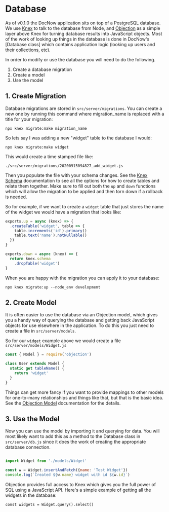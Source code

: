 # Database

As of v0.1.0 the DocNow application sits on top of a PostgreSQL database. We use
[Knex] to talk to the database from Node, and [Objection] as a simple layer
above Knex for turning database results into JavaScript objects. Most of the
work of looking up things in the database is done in DocNow's [Database class]
which contains application logic (looking up users and their collections, etc).

In order to modify or use the database you will need to do the following. 

1. Create a database migration
2. Create a model
3. Use the model

## 1. Create Migration

Database migrations are stored in `src/server/migrations`. You can create a new
one by running this command where migration_name is replaced with a title for
your migration:

    npx knex migrate:make migration_name

So lets say I was adding a new "widget" table to the database I would:

    npx knex migrate:make widget

This would create a time stamped file like:

    ./src/server/migrations/20200915094827_add_widget.js

Then you populate the file with your schema changes. See the [Knex Schema]
documentation to see all the options for how to create tables and relate them
together. Make sure to fill out both the `up` and `down` functions which will
allow the migration to be applied and then torn down if a rollback is needed.

So for example, if we want to create a `widget` table that just stores the name of the 
widget we would have a migration that looks like:

```javascript
exports.up = async (knex) => {
  .createTable('widget', table => {
    table.increments('id').primary()
    table.text('name').notNullable()
  })  
}

exports.down = async (knex) => {
  return knex.schema
    .dropTable('widget')
}
```

When you are happy with the migration you can apply it to your database:

    npx knex migrate:up --node_env development

## 2. Create Model

It is often easier to use the database via an Objection model, which gives you a
handy way of querying the database and getting back JavaScript objects for use
elsewhere in the application. To do this you just need to create a file in
`src/server/models`.

So for our `widget` example above we would create a file `src/server/models/Widget.js`

```javascript
const { Model } = require('objection')

class User extends Model {
  static get tableName() {
    return 'widget'
  }
}
```

Things can get more fancy if you want to provide mappings to other models for
one-to-many relationships and things like that, but that is the basic idea. See
the [Objection Model] documentation for the details.

## 3. Use the Model

Now you can use the model by importing it and querying for data. You will most
likely want to add this as a method to the Database class in `src/server/db.js`
since it does the work of creating the appropriate database connection.

```javascript

import Widget from './models/Widget'

const w = Widget.insertAndFetch({name: 'Test Widget'})
console.log(`Created ${w.name} widget with id ${w.id}`)
```

Objection provides full access to Knex which gives you the full power of SQL
using a JavaScript API. Here's a simple example of getting all the widgets in
the database:

```
const widgets = Widget.query().select()
```

[Knex]: https://knexjs.org/
[Objection]: http://vincit.github.io/objection.js/
[Database]: https://github.com/DocNow/docnow/blob/master/src/server/db.js
[Knex Schema]: http://knexjs.org/#Schema
[Objection Model]: http://vincit.github.io/objection.js/api/model/
